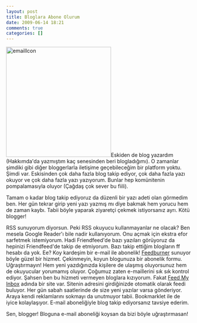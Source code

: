 ```yaml
---
layout: post
title: Bloglara Abone Olurum
date: 2009-06-14 18:21
comments: true
categories: []
---
```

<a href="http://onurbaykal.com.tr/wp-content/uploads/2009/06/emailIcon.png"><img class="alignleft size-medium wp-image-821" title="emailIcon" src="http://onurbaykal.com.tr/wp-content/uploads/2009/06/emailIcon-286x300.png" alt="emailIcon" width="286" height="300" /></a>Eskiden de blog yazardım (Hakkımda'da yazmıştım kaç senesinden beri blogladığımı). O zamanlar şimdiki gibi diğer bloggerlarla iletişime geçebileceğim bir platform yoktu. Şimdi var. Eskisinden çok daha fazla blog takip ediyor, çok daha fazla yazı okuyor ve çok daha fazla yazı yazıyorum. Bunlar hep komünitenin pompalamasıyla oluyor (Çağdaş çok sever bu fiili).

Tamam o kadar blog takip ediyoruz da düzenli bir yazı adeti olan görmedim ben. Her gün tekrar girip yeni yazı yazmış mı diye bakmak hem yorucu hem de zaman kaybı. Tabii böyle yaparak ziyaretçi çekmek istiyorsanız ayrı. Kötü blogger!

RSS sunuyorum diyorsun. Peki RSS okuyucu kullanmayanlar ne olacak? Ben mesela Google Reader'ı bile nadir kullanıyorum. Onu açmak için ekstra efor sarfetmek istemiyorum. Hadi Friendfeed'de bazı yazıları görüyoruz da hepinizi Friendfeed'de takip de etmiyorum. Bazı takip ettiğim blogların ff hesabı da yok. Ee? Koy kardeşim bir e-mail ile abonelik! <a href="http://feedburner.com">Feedburner</a> sunuyor böyle güzel bir hizmet. Çekinmeyin, koyun blogunuza bir abonelik formu. Uğraştırmayın! Hem yeni yazdığınızda kişilere de ulaşmış oluyorsunuz hem de okuyucular yorumamış oluyor. Çoğumuz zaten e-maillerini sık sık kontrol ediyor. Şahsen ben bu hizmeti vermeyen bloglara kızıyorum. Fakat <a href="http://feedmyinbox.com">Feed My Inbox</a> adında bir site var. Sitenin adresini girdiğinizde otomatik olarak feedi buluyor. Her gün sabah saatlerinde de size yeni yazılar varsa gönderiyor. Araya kendi reklamlarını sokmayı da unutmuyor tabii. Bookmarklet ile de iyice kolaylaşıyor. E-mail aboneliğiyle blog takip ediyorsanız tavsiye ederim.

Sen, blogger! Bloguna e-mail aboneliği koysan da bizi böyle uğraştırmasan!
